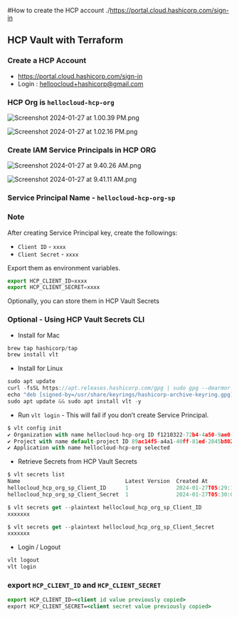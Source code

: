 #How to create the HCP account
./https://portal.cloud.hashicorp.com/sign-in
## HCP Vault with Terraform

### Create a HCP Account

- https://portal.cloud.hashicorp.com/sign-in
- Login : helloocloud+hashicorp@gmail.com

### HCP Org is `hellocloud-hcp-org`

![Screenshot 2024-01-27 at 1.00.39 PM.png](https://prod-files-secure.s3.us-west-2.amazonaws.com/0176c092-837b-49b4-8faa-5ca016710f34/03c776fb-460e-4d82-9658-b1029ecfe6e5/Screenshot_2024-01-27_at_1.00.39_PM.png)

![Screenshot 2024-01-27 at 1.02.16 PM.png](https://prod-files-secure.s3.us-west-2.amazonaws.com/0176c092-837b-49b4-8faa-5ca016710f34/a5dd403a-5044-4453-9eb5-3e8c58139b3f/Screenshot_2024-01-27_at_1.02.16_PM.png)

### Create IAM Service Principals in HCP ORG

![Screenshot 2024-01-27 at 9.40.26 AM.png](https://prod-files-secure.s3.us-west-2.amazonaws.com/0176c092-837b-49b4-8faa-5ca016710f34/ac60f8fb-0ff7-4703-a741-9ee6f790cbcf/Screenshot_2024-01-27_at_9.40.26_AM.png)

![Screenshot 2024-01-27 at 9.41.11 AM.png](https://prod-files-secure.s3.us-west-2.amazonaws.com/0176c092-837b-49b4-8faa-5ca016710f34/565018af-a89f-4e67-8442-d34197dd05dd/Screenshot_2024-01-27_at_9.41.11_AM.png)

### Service Principal Name - `hellocloud-hcp-org-sp`

### Note

After creating Service Principal key, create the followings:

- `Client ID` - `xxxx`
- `Client Secret` - `xxxx`

Export them as environment variables.

```jsx
export HCP_CLIENT_ID=xxxx
export HCP_CLIENT_SECRET=xxxx
```

Optionally, you can store them in HCP Vault Secrets

### Optional - Using HCP Vault Secrets CLI

- Install for Mac

```jsx
brew tap hashicorp/tap
brew install vlt
```

- Install for Linux

```jsx
sudo apt update
curl -fsSL https://apt.releases.hashicorp.com/gpg | sudo gpg --dearmor -o /usr/share/keyrings/hashicorp-archive-keyring.gpg
echo "deb [signed-by=/usr/share/keyrings/hashicorp-archive-keyring.gpg] https://apt.releases.hashicorp.com $(lsb_release -cs) main" | sudo tee /etc/apt/sources.list.d/hashicorp.list
sudo apt update && sudo apt install vlt -y
```

- Run `vlt login` - This will fail if you don’t create Service Principal.

```jsx
$ vlt config init
✔ Organization with name hellocloud-hcp-org ID f1210322-72b4-4a50-9ae0-2ce66fa3e13b selected
✔ Project with name default-project ID 89ac14f5-a4a1-40ff-81ed-2845b80236e1 selected
✔ Application with name hellocloud-hcp-org selected
```

- Retrieve Secrets from HCP Vault Secrets

```jsx
$ vlt secrets list
Name                                 Latest Version  Created At                
hellocloud_hcp_org_sp_Client_ID      1               2024-01-27T05:29:19.261Z  
hellocloud_hcp_org_sp_Client_Secret  1               2024-01-27T05:30:00.170Z

$ vlt secrets get --plaintext hellocloud_hcp_org_sp_Client_ID
xxxxxxx

$ vlt secrets get --plaintext hellocloud_hcp_org_sp_Client_Secret
xxxxxxx
```

- Login / Logout

```jsx
vlt logout
vlt login
```

### export `HCP_CLIENT_ID` and `HCP_CLIENT_SECRET`

```jsx
export HCP_CLIENT_ID=<client id value previously copied>
export HCP_CLIENT_SECRET=<client secret value previously copied>
```
